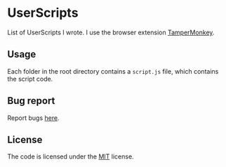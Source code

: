 # UserScripts

List of UserScripts I wrote. I use the browser extension [TamperMonkey](https://www.tampermonkey.net/).

## Usage

Each folder in the root directory contains a `script.js` file, which     contains the script code.

## Bug report

Report bugs [here](https://github.com/tientq64/userscripts/issues).

## License



The code is licensed under the [MIT](./LICENSE) license.



